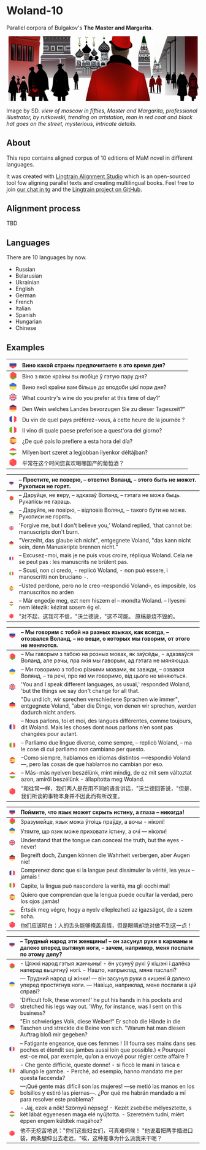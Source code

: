 # Woland-10

Parallel corpora of Bulgakov's **The Master and Margarita**.

![](img/cover2.png)

Image by SD. _view of moscow in fifties, Master and Margarita, professional illustrator, by rutkowski, trending on artstation, man in red coat and black hat goes on the street, mysterious, intricate details._

## About

This repo contains aligned corpus of 10 editions of MaM novel in different languages.

It was created with [Lingtrain Alignment Studio](https://github.com/averkij/a-studio) which is an open-sourced tool fow aligning parallel texts and creating multilingual books. Feel free to join [our chat in tg](https://t.me/lingtrain_books) and the [Lingtrain project on GitHub](https://github.com/averkij/a-studio).

## Alignment process

TBD

## Languages

There are 10 languages by now.

- Russian
- Belarusian
- Ukrainian
- English
- German
- French
- Italian
- Spanish
- Hungarian
- Chinese

## Examples

| <img src='img/flag-ru-h.svg' width='20'/> | Вино какой страны предпочитаете в это время дня?                 |
| ----------------------------------------- | :--------------------------------------------------------------- |
| <img src='img/flag-bu-h.svg' width='20'/> | Вiно з якое краiны вы любiце ў гэтую пару дня?                   |
| <img src='img/flag-uk-h.svg' width='20'/> | Вино якої країни вам більше до вподоби цієї пори дня?            |
| <img src='img/flag-en-h.svg' width='20'/> | What country's wine do you prefer at this time of day?'          |
| <img src='img/flag-de-h.svg' width='20'/> | Den Wein welches Landes bevorzugen Sie zu dieser Tageszeit?"     |
| <img src='img/flag-fr-h.svg' width='20'/> | Du vin de quel pays préférez-vous, à cette heure de la journée ? |
| <img src='img/flag-it-h.svg' width='20'/> | Il vino di quale paese preferisce a quest'ora del giorno?        |
| <img src='img/flag-es-h.svg' width='20'/> | ¿De qué país lo prefiere a esta hora del día?                    |
| <img src='img/flag-hu-h.svg' width='20'/> | Milyen bort szeret a legjobban ilyenkor déltájban?               |
| <img src='img/flag-ch-h.svg' width='20'/> | 平常在这个时间您喜欢喝哪国产的葡萄酒？                           |

| <img src="img/flag-ru-h.svg" width="20"/> | – Простите, не поверю, – ответил Воланд, – этого быть не может. Рукописи не горят.                                |
| ----------------------------------------- | :---------------------------------------------------------------------------------------------------------------- |
| <img src="img/flag-bu-h.svg" width="20"/> | – Даруйце, не веру, – адказаў Воланд, – гэтага не можа быць. Рукапiсы не гараць.                                  |
| <img src="img/flag-uk-h.svg" width="20"/> | – Даруйте, не повірю, – відповів Волянд, – такого бути не може. Рукописи не горять.                               |
| <img src="img/flag-en-h.svg" width="20"/> | 'Forgive me, but I don't believe you,' Woland replied, 'that cannot be: manuscripts don't burn.                   |
| <img src="img/flag-de-h.svg" width="20"/> | "Verzeiht, das glaube ich nicht", entgegnete Voland, "das kann nicht sein, denn Manuskripte brennen nicht."       |
| <img src="img/flag-fr-h.svg" width="20"/> | – Excusez-moi, mais je ne puis vous croire, répliqua Woland. Cela ne se peut pas : les manuscrits ne brûlent pas. |
| <img src="img/flag-it-h.svg" width="20"/> | – Scusi, non ci credo, - replicò Woland, - non può essere, i manoscritti non bruciano -.                          |
| <img src="img/flag-es-h.svg" width="20"/> | –Usted perdone, pero no le creo –respondió Voland–, es imposible, los manuscritos no arden                        |
| <img src="img/flag-hu-h.svg" width="20"/> | – Már engedje meg, ezt nem hiszem el – mondta Woland. – Ilyesmi nem létezik: kézirat sosem ég el.                 |
| <img src="img/flag-ch-h.svg" width="20"/> | "对不起，这我可不信，"沃兰德说，"这不可能。 原稿是烧不毁的。                                                      |

| <img src="img/flag-ru-h.svg" width="20"/> &nbsp;&nbsp; | – Мы говорим с тобой на разных языках, как всегда, – отозвался Воланд, – но вещи, о которых мы говорим, от этого не меняются.                          |
| ------------------------------------------------------ | :----------------------------------------------------------------------------------------------------------------------------------------------------- |
| <img src="img/flag-bu-h.svg" width="20"/>              | – Мы гаворым з табою на розных мовах, як заўсёды, - адазваўся Воланд, але рэчы, пра якiя мы гаворым, ад гэтага не мяняюцца.                            |
| <img src="img/flag-uk-h.svg" width="20"/>              | – Ми говоримо з тобою різними мовами, як завжди, – озвався Волянд, – та речі, про які ми говоримо, від цього не міняються.                             |
| <img src="img/flag-en-h.svg" width="20"/>              | 'You and I speak different languages, as usual,' responded Woland, 'but the things we say don't change for all that.                                   |
| <img src="img/flag-de-h.svg" width="20"/>              | "Du und ich, wir sprechen verschiedene Sprachen wie immer", entgegnete Voland, "aber die Dinge, von denen wir sprechen, werden dadurch nicht anders.   |
| <img src="img/flag-fr-h.svg" width="20"/>              | – Nous parlons, toi et moi, des langues différentes, comme toujours, dit Woland. Mais les choses dont nous parlons n’en sont pas changées pour autant. |
| <img src="img/flag-it-h.svg" width="20"/>              | – Parliamo due lingue diverse, come sempre, – replicò Woland, – ma le cose di cui parliamo non cambiano per questo.                                    |
| <img src="img/flag-es-h.svg" width="20"/>              | –Como siempre, hablamos en idiomas distintos —respondió Voland—, pero las cosas de que hablamos no cambian por eso.                                    |
| <img src="img/flag-hu-h.svg" width="20"/>              | – Más-más nyelven beszélünk, mint mindig, de ez mit sem változtat azon, amiről beszélünk - állapította meg Woland.                                     |
| <img src="img/flag-ch-h.svg" width="20"/>              | "和往常一样，我们两人是在用不同的语言讲话，"沃兰德回答说，"但是，我们所谈的事物本身并不因此而有所改变。                                                |

| <img src='img/flag-ru-h.svg' width='20'/> | Поймите, что язык может скрыть истину, а глаза – никогда!                          |
| ----------------------------------------- | :--------------------------------------------------------------------------------- |
| <img src='img/flag-bu-h.svg' width='20'/> | Зразумейце, язык можа ўтоiць праўду, а вочы - нiколi!                              |
| <img src='img/flag-uk-h.svg' width='20'/> | Утямте, що язик може приховати істину, а очі — ніколи!                             |
| <img src='img/flag-en-h.svg' width='20'/> | Understand that the tongue can conceal the truth, but the eyes - never!            |
| <img src='img/flag-de-h.svg' width='20'/> | Begreift doch, Zungen können die Wahrheit verbergen, aber Augen nie!               |
| <img src='img/flag-fr-h.svg' width='20'/> | Comprenez donc que si la langue peut dissimuler la vérité, les yeux – jamais !     |
| <img src='img/flag-it-h.svg' width='20'/> | Capite, la lingua può nascondere la verità, ma gli occhi mai!                      |
| <img src='img/flag-es-h.svg' width='20'/> | Quiero que comprendan que la lengua puede ocultar la verdad, pero los ojos ¡jamás! |
| <img src='img/flag-hu-h.svg' width='20'/> | Értsék meg végre, hogy a nyelv elleplezheti az igazságot, de a szem soha.          |
| <img src='img/flag-ch-h.svg' width='20'/> | 你们应该明白：人的舌头能够掩盖真情，但是眼睛却绝对做不到这一点！                   |

| <img src='img/flag-ru-h.svg' width='20'/> &nbsp;&nbsp; | – Трудный народ эти женщины! – он засунул руки в карманы и далеко вперед вытянул ноги, – зачем, например, меня послали по этому делу?                                                                      |
| ------------------------------------------------------ | :--------------------------------------------------------------------------------------------------------------------------------------------------------------------------------------------------------- |
| <img src='img/flag-bu-h.svg' width='20'/>              | - Цяжкi народ гэтыя жанчыны! - ён усунуў рукi ў кiшэнi i далёка наперад выцягнуў ногi. - Нашто, напрыклад, мяне паслалi?                                                                                   |
| <img src='img/flag-uk-h.svg' width='20'/>              | — Трудний народ ці жінки! — він засунув руки в кишені й далеко уперед простягнув ноги. — Навіщо, наприклад, мене послали в цій справі?                                                                     |
| <img src='img/flag-en-h.svg' width='20'/>              | 'Difficult folk, these women!' he put his hands in his pockets and stretched his legs way out. 'Why, for instance, was I sent on this business?                                                            |
| <img src='img/flag-de-h.svg' width='20'/>              | "Ein schwieriges Volk, diese Weiber!" Er schob die Hände in die Taschen und streckte die Beine von sich. "Warum hat man diesen Auftrag bloß mir gegeben?                                                   |
| <img src='img/flag-fr-h.svg' width='20'/>              | – Fatigante engeance, que ces femmes ! (Il fourra ses mains dans ses poches et étendit ses jambes aussi loin que possible.) « Pourquoi est-ce moi, par exemple, qu’on a envoyé pour régler cette affaire ? |
| <img src='img/flag-it-h.svg' width='20'/>              | - Che gente difficile, queste donne! - si ficcò le mani in tasca e allungò le gambe. - Perché, ad esempio, hanno mandato me per questa faccenda?                                                           |
| <img src='img/flag-es-h.svg' width='20'/>              | —¡Qué gente más difícil son las mujeres! —se metió las manos en los bolsillos y estiró las piernas—. ¿Por qué me habrán mandado a mí para resolver este problema?                                          |
| <img src='img/flag-hu-h.svg' width='20'/>              | - Jaj, ezek a nők! Szörnyű népség! - Kezét zsebébe mélyesztette, s két lábát egyenesen maga elé nyújtotta. - Szeretném tudni, miért éppen engem küldtek magához?                                           |
| <img src='img/flag-ch-h.svg' width='20'/>              | 他不无挖苦地说："你们这些妇女们，可真难伺候！ "他说着把两手插进口袋，两条腿伸出去老远，"唉，这种差事为什么派我来干呢？                                                                                     |
